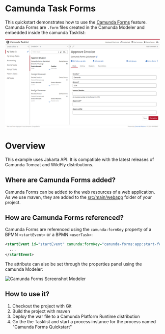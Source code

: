 # Camunda Task Forms

This quickstart demonstrates how to use the [Camunda Forms][5] feature. Camunda Forms are `.form` files created in the Camunda Modeler and embedded inside the camunda Tasklist:

![Camunda Forms Screenshot][1]

# Overview
This example uses Jakarta API. It is compatible with the latest releases of Camunda Tomcat and WildFly distributions.

## Where are Camunda Forms added?

Camunda Forms can be added to the web resources of a web application. As we use maven, they are added to the [src/main/webapp][4] folder of your project.

## How are Camunda Forms referenced?

Camunda Forms are referenced using the `camunda:formKey` property of a BPMN `<startEvent>` or a BPMN `<userTask>`:

```xml
<startEvent id="startEvent" camunda:formKey="camunda-forms:app:start-form.form" name="Invoice Received">
  ...
</startEvent>
```

The attribute can also be set through the properties panel using the camunda Modeler:

![Camunda Forms Screenshot Modeler][2]

## How to use it?

1. Checkout the project with Git
2. Build the project with maven
3. Deploy the war file to a Camunda Platform Runtime distribution
4. Go the the Tasklist and start a process instance for the process named "Camunda Forms Quickstart"

[1]: docs/screenshot.png
[2]: docs/screenshot-modeler.png
[3]: src/main/webapp/start-form.html
[4]: src/main/webapp
[5]: https://docs.camunda.org/manual/7.23/user-guide/task-forms/#camunda-task-forms
